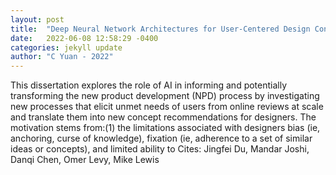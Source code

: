 ```yaml
---
layout: post
title:  "Deep Neural Network Architectures for User-Centered Design Concept Generation and Evaluation"
date:   2022-06-08 12:58:29 -0400
categories: jekyll update
author: "C Yuan - 2022"
---
```

This dissertation explores the role of AI in informing and potentially transforming the new product development (NPD) process by investigating new processes that elicit unmet needs of users from online reviews at scale and translate them into new concept recommendations for designers. The motivation stems from:(1) the limitations associated with designers  bias (ie, anchoring, curse of knowledge), fixation (ie, adherence to a set of similar ideas or concepts), and limited ability to 
Cites: Jingfei Du, Mandar Joshi, Danqi Chen, Omer Levy, Mike Lewis